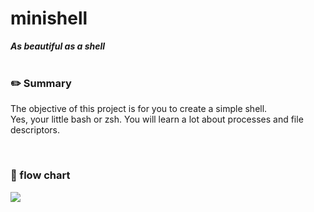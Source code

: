 # minishell
***As beautiful as a shell***
</br>
</br>

### :pencil2: Summary
The objective of this project is for you to create a simple shell.   
Yes, your little bash or zsh. You will learn a lot about processes and file descriptors.

</br>

### :lemon: flow chart
<img src="https://user-images.githubusercontent.com/65652094/183380527-8f7e6d78-1f18-4109-afb0-9b1e4c3d300c.png">
